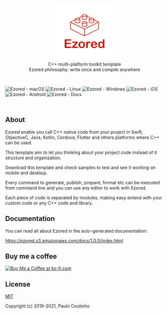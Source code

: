 <p align="center">
    <a href="https://github.com/ezored/ezored" target="_blank" rel="noopener noreferrer">
        <img width="180" src="extras/images/logo.png" alt="ezored logo">
    </a>
    <br>
    C++ multi-platform toolkit template
    <br>
    Ezored philosophy: write once and compile anywhere
    <br>
</p>

<br>

<p align="center">

![Ezored - macOS](https://github.com/ezored/ezored/workflows/Ezored%20-%20macOS/badge.svg)
![Ezored - Linux](https://github.com/ezored/ezored/workflows/Ezored%20-%20Linux/badge.svg)
![Ezored - Windows](https://github.com/ezored/ezored/workflows/Ezored%20-%20Windows/badge.svg)
![Ezored - iOS](https://github.com/ezored/ezored/workflows/Ezored%20-%20iOS/badge.svg)
![Ezored - Android](https://github.com/ezored/ezored/workflows/Ezored%20-%20Android/badge.svg)
![Ezored - Docs](https://github.com/ezored/ezored/workflows/Ezored%20-%20Docs/badge.svg)

</p>

<br>

## About

Ezored enable you call C++ native code from your project in Swift, ObjectiveC, Java, Kotlin, Cordova, Flutter and others platforms where C++ can be used.

This template aim to let you thinking about your project code instead of it structure and organization.

Download this template and check samples to test and see it working on mobile and desktop.

Every command to generate, publish, prepare, format etc can be executed from command line and you can use any editor to work with Ezored.

Each piece of code is separated by modules, making easy extend with your custom code or any C++ code and library.

## Documentation

You can read all about Ezored in the auto-generated documentation:

https://ezored.s3.amazonaws.com/docs/1.0.0/index.html

## Buy me a coffee

<a href='https://ko-fi.com/paulocoutinho' target='_blank'><img height='36' style='border:0px;height:36px;' src='https://az743702.vo.msecnd.net/cdn/kofi1.png?v=2' border='0' alt='Buy Me a Coffee at ko-fi.com' /></a>

## License

[MIT](http://opensource.org/licenses/MIT)

Copyright (c) 2019-2021, Paulo Coutinho
